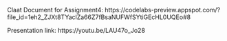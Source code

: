 <p>Claat Document for Assignment4: https://codelabs-preview.appspot.com/?file_id=1eh2_ZJXt8TYaclZa66Z7fBsaNUFWfSYtiGEcHL0UQEo#8
<p>Presentation link: https://youtu.be/LAU47o_Jo28
